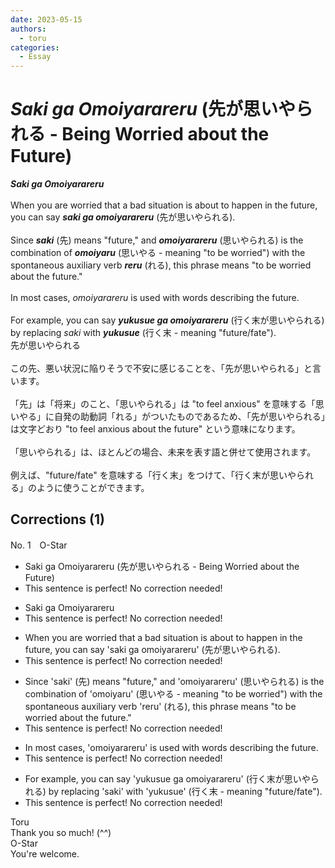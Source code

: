```yaml
---
date: 2023-05-15
authors:
  - toru
categories:
  - Essay
---
```


<h1 id="subject_show"><strong><em>Saki ga Omoiyarareru</strong></em> (先が思いやられる - Being Worried about the Future)</h1>
<div class="date" hidden>May 15, 2023 19:40</div>
<div id="post"><div id="body_show_ori">
<strong><em>Saki ga Omoiyarareru</strong></em><br/><br/>When you are worried that a bad situation is about to happen in the future, you can say <strong><em>saki ga omoiyarareru</em></strong> (先が思いやられる).<br/><br/>Since <strong><em>saki</em></strong> (先) means "future," and <strong><em>omoiyarareru</em></strong> (思いやられる) is the combination of <strong><em>omoiyaru</em></strong> (思いやる - meaning "to be worried") with the spontaneous auxiliary verb <strong><em>reru</em></strong> (れる), this phrase means "to be worried about the future."<br/><br/>In most cases, <em>omoiyarareru</em> is used with words describing the future.<br/><br/>For example, you can say <strong><em>yukusue ga omoiyarareru</em></strong> (行く末が思いやられる) by replacing <em>saki</em> with <strong><em>yukusue</em></strong> (行く末 - meaning "future/fate").
</div></div>

<!-- more -->

<div id="post_ja"><div id="body_show_mo">
先が思いやられる<br/><br/>この先、悪い状況に陥りそうで不安に感じることを、「先が思いやられる」と言います。<br/><br/>「先」は「将来」のこと、「思いやられる」は "to feel anxious" を意味する「思いやる」に自発の助動詞「れる」がついたものであるため、「先が思いやられる」は文字どおり "to feel anxious about the future" という意味になります。<br/><br/>「思いやられる」は、ほとんどの場合、未来を表す語と併せて使用されます。<br/><br/>例えば、"future/fate" を意味する「行く末」をつけて、「行く末が思いやられる」のように使うことができます。
</div></div>

## Corrections (1)
<div id="block"><div class="first_name"> No. 1　<span class="just_name">O-Star</span></div><div id="block2">
<ul class="correction_field">
<li class="incorrect">Saki ga Omoiyarareru (先が思いやられる - Being Worried about the Future)</li>
<li class="corrected perfect">This sentence is perfect! No correction needed!</li>
</ul>
<ul class="correction_field">
<li class="incorrect">Saki ga Omoiyarareru</li>
<li class="corrected perfect">This sentence is perfect! No correction needed!</li>
</ul>
<ul class="correction_field">
<li class="incorrect">When you are worried that a bad situation is about to happen in the future, you can say 'saki ga omoiyarareru' (先が思いやられる).</li>
<li class="corrected perfect">This sentence is perfect! No correction needed!</li>
</ul>
<ul class="correction_field">
<li class="incorrect">Since 'saki' (先) means "future," and 'omoiyarareru' (思いやられる) is the combination of 'omoiyaru' (思いやる - meaning "to be worried") with the spontaneous auxiliary verb 'reru' (れる), this phrase means "to be worried about the future."</li>
<li class="corrected perfect">This sentence is perfect! No correction needed!</li>
</ul>
<ul class="correction_field">
<li class="incorrect">In most cases, 'omoiyarareru' is used with words describing the future.</li>
<li class="corrected perfect">This sentence is perfect! No correction needed!</li>
</ul>
<ul class="correction_field">
<li class="incorrect">For example, you can say 'yukusue ga omoiyarareru' (行く末が思いやられる) by replacing 'saki' with 'yukusue' (行く末 - meaning "future/fate").</li>
<li class="corrected perfect">This sentence is perfect! No correction needed!</li>
</ul>
</div><div class="name"><span class="just_name">Toru</span><br>
Thank you so much! (^^)
</div>
<div class="name"><span class="just_name">O-Star</span><br>
You're welcome.
</div>
</div>
